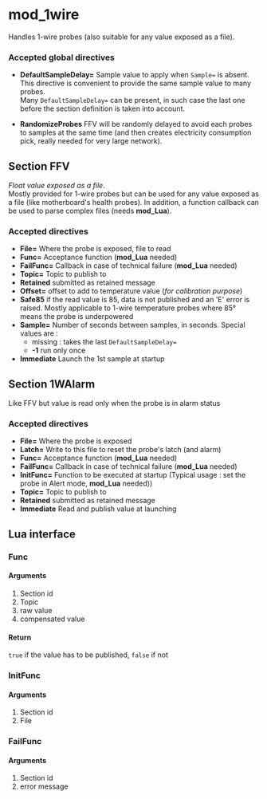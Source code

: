 mod_1wire
====

Handles 1-wire probes (also suitable for any value exposed as a file).

### Accepted global directives

* **DefaultSampleDelay=** Sample value to apply when `Sample=` is absent. This directive is convenient to 
provide the same sample value to many probes.<br>
Many `DefaultSampleDelay=` can be present, in such case the last one before the section definition is
taken into account.

* **RandomizeProbes** FFV will be randomly delayed to avoid each probes to samples at the same time 
(and then creates electricity consumption pick, really needed for very large network).

## Section FFV

*Float value exposed as a file*.<br>
Mostly provided for 1-wire probes but can be used for any value exposed as a file 
(like motherboard's health probes). In addition, a function
callback can be used to parse complex files (needs **mod_Lua**).

### Accepted directives

* **File=** Where the probe is exposed, file to read
* **Func=** Acceptance function (**mod_Lua** needed)
* **FailFunc=** Callback in case of technical failure (**mod_Lua** needed)
* **Topic=** Topic to publish to
* **Retained** submitted as retained message
* **Offset=** offset to add to temperature value (*for calibration purpose*)
* **Safe85** if the read value is 85, data is not published and an 'E' error
is raised. Mostly applicable to 1-wire temperature probes where 85° means
the probe is underpowered
* **Sample=** Number of seconds between samples, in seconds. Special values are :
  * missing : takes the last `DefaultSampleDelay=`
  * **-1** run only once
* **Immediate** Launch the 1st sample at startup

## Section 1WAlarm

Like FFV but value is read only when the probe is in alarm status

### Accepted directives

* **File=** Where the probe is exposed
* **Latch=** Write to this file to reset the probe's latch (and alarm)
* **Func=** Acceptance function (**mod_Lua** needed)
* **FailFunc=** Callback in case of technical failure (**mod_Lua** needed)
* **InitFunc=** Function to be executed at startup (Typical usage : set the probe in Alert mode, **mod_Lua** needed))
* **Topic=** Topic to publish to
* **Retained** submitted as retained message
* **Immediate** Read and publish value at launching

## Lua interface
### Func
#### Arguments

1. Section id
2. Topic
3. raw value
4. compensated value

#### Return

`true` if the value has to be published, `false` if not

### InitFunc
#### Arguments

1. Section id
2. File

### FailFunc
#### Arguments

1. Section id
2. error message
